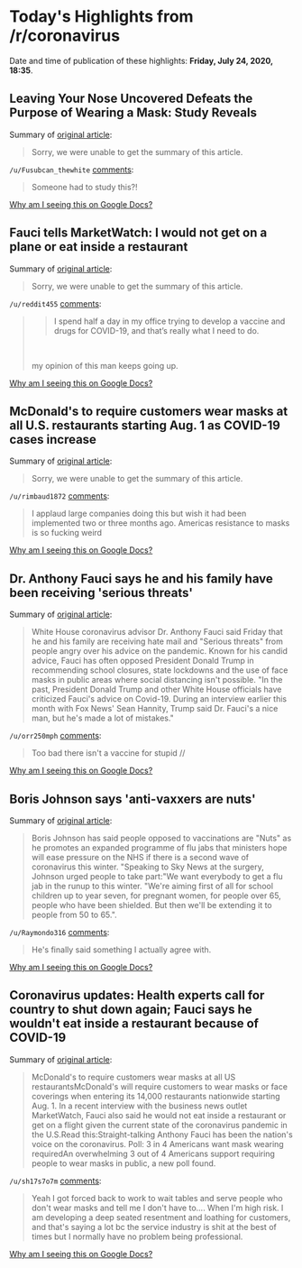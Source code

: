 # Today's Highlights from /r/coronavirus

Date and time of publication of these highlights: **Friday, July 24, 2020, 18:35**.

## Leaving Your Nose Uncovered Defeats the Purpose of Wearing a Mask: Study Reveals

Summary of [original article](https://www.nbcdfw.com/news/health/leaving-your-nose-uncovered-defeats-the-purpose-of-wearing-a-mask/2412189/):

> Sorry, we were unable to get the summary of this article.

`/u/Fusubcan_thewhite` [comments](https://www.reddit.com/r/Coronavirus/comments/hxb0sp/leaving_your_nose_uncovered_defeats_the_purpose/):

> Someone had to study this?!

[Why am I seeing this on Google Docs?](https://docs.google.com/document/d/1Dc6We63vOXIZsc0op-Bt4abqkYjXzOigalQqFxmvvbM/edit?usp=sharing)

## Fauci tells MarketWatch: I would not get on a plane or eat inside a restaurant

Summary of [original article](https://www.marketwatch.com/story/anthony-fauci-tells-marketwatch-i-would-not-get-on-a-plane-or-eat-inside-a-restaurant-2020-07-24):

> Sorry, we were unable to get the summary of this article.

`/u/reddit455` [comments](https://www.reddit.com/r/Coronavirus/comments/hx22mf/fauci_tells_marketwatch_i_would_not_get_on_a/):

> >I spend half a day in my office trying to develop a vaccine and drugs for COVID-19, and that’s really what I need to do.
> 
> &#x200B;
> 
> my opinion of this man keeps going up.

[Why am I seeing this on Google Docs?](https://docs.google.com/document/d/1Dc6We63vOXIZsc0op-Bt4abqkYjXzOigalQqFxmvvbM/edit?usp=sharing)

## McDonald's to require customers wear masks at all U.S. restaurants starting Aug. 1 as COVID-19 cases increase

Summary of [original article](https://www.usatoday.com/story/money/food/2020/07/24/mask-mandates-mcdonalds-requiring-face-masks-nationwide-coronavirus/5502037002/):

> Sorry, we were unable to get the summary of this article.

`/u/rimbaud1872` [comments](https://www.reddit.com/r/Coronavirus/comments/hx5if9/mcdonalds_to_require_customers_wear_masks_at_all/):

> I applaud large companies doing this but wish it had been implemented two or three months ago. Americas resistance to masks is so fucking weird

[Why am I seeing this on Google Docs?](https://docs.google.com/document/d/1Dc6We63vOXIZsc0op-Bt4abqkYjXzOigalQqFxmvvbM/edit?usp=sharing)

## Dr. Anthony Fauci says he and his family have been receiving 'serious threats'

Summary of [original article](https://www.cnbc.com/2020/07/24/dr-anthony-fauci-says-he-and-his-family-have-been-receiving-serious-threats.html):

> White House coronavirus advisor Dr. Anthony Fauci said Friday that he and his family are receiving hate mail and "Serious threats" from people angry over his advice on the pandemic. Known for his candid advice, Fauci has often opposed President Donald Trump in recommending school closures, state lockdowns and the use of face masks in public areas where social distancing isn't possible. "In the past, President Donald Trump and other White House officials have criticized Fauci's advice on Covid-19. During an interview earlier this month with Fox News' Sean Hannity, Trump said Dr. Fauci's a nice man, but he's made a lot of mistakes."

`/u/orr250mph` [comments](https://www.reddit.com/r/Coronavirus/comments/hx7lf7/dr_anthony_fauci_says_he_and_his_family_have_been/):

> Too bad there isn't a vaccine for stupid //

[Why am I seeing this on Google Docs?](https://docs.google.com/document/d/1Dc6We63vOXIZsc0op-Bt4abqkYjXzOigalQqFxmvvbM/edit?usp=sharing)

## Boris Johnson says 'anti-vaxxers are nuts'

Summary of [original article](https://www.theguardian.com/society/2020/jul/24/boris-johnson-says-anti-vaxxers-are-nuts-free-winter-flu-jabs):

> Boris Johnson has said people opposed to vaccinations are "Nuts" as he promotes an expanded programme of flu jabs that ministers hope will ease pressure on the NHS if there is a second wave of coronavirus this winter. "Speaking to Sky News at the surgery, Johnson urged people to take part:"We want everybody to get a flu jab in the runup to this winter. "We're aiming first of all for school children up to year seven, for pregnant women, for people over 65, people who have been shielded. But then we'll be extending it to people from 50 to 65.".

`/u/Raymondo316` [comments](https://www.reddit.com/r/Coronavirus/comments/hwz1rx/boris_johnson_says_antivaxxers_are_nuts/):

> He's finally said something I actually agree with.

[Why am I seeing this on Google Docs?](https://docs.google.com/document/d/1Dc6We63vOXIZsc0op-Bt4abqkYjXzOigalQqFxmvvbM/edit?usp=sharing)

## Coronavirus updates: Health experts call for country to shut down again; Fauci says he wouldn't eat inside a restaurant because of COVID-19

Summary of [original article](https://www.usatoday.com/story/news/health/2020/07/24/covid-update-trump-cancels-florida-portion-gop-convention-cdc-school/5495991002/):

> McDonald's to require customers wear masks at all US restaurantsMcDonald's will require customers to wear masks or face coverings when entering its 14,000 restaurants nationwide starting Aug. 1. In a recent interview with the business news outlet MarketWatch, Fauci also said he would not eat inside a restaurant or get on a flight given the current state of the coronavirus pandemic in the U.S.Read this:Straight-talking Anthony Fauci has been the nation's voice on the coronavirus. Poll: 3 in 4 Americans want mask wearing requiredAn overwhelming 3 out of 4 Americans support requiring people to wear masks in public, a new poll found.

`/u/sh17s7o7m` [comments](https://www.reddit.com/r/Coronavirus/comments/hx35bv/coronavirus_updates_health_experts_call_for/):

> Yeah I got forced back to work to wait tables and serve people who don't wear masks and tell me I don't have to.... When I'm high risk. I am developing a deep seated resentment and loathing for customers, and that's saying a lot bc the service industry is shit at the best of times but I normally have no problem being professional.

[Why am I seeing this on Google Docs?](https://docs.google.com/document/d/1Dc6We63vOXIZsc0op-Bt4abqkYjXzOigalQqFxmvvbM/edit?usp=sharing)


